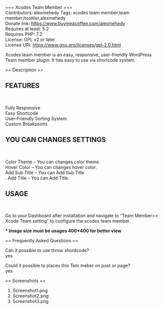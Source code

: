 === Xcodes Team Member === <br>
Contributors: alexmehedy
Tags: xcodes team member,team member,hosttier,alexmehedy <br>
Donate link: https://www.buymeacoffee.com/alexmehedy <br>
Requires at least: 5.2 <br>
Requires PHP: 7.2 <br>
License: GPL v2 or later <br>
License URI: https://www.gnu.org/licenses/gpl-2.0.html <br> 

Xcodes team member  is an easy, responsive, user-friendly WordPress Team member plugin. It has  easy to use via shortcode system.<br>

== Description == <br>

 <h2>FEATURES </h2> <br>

Fully Responsive <br>
Easy Shortcode <br>
User-Friendly Sorting System <br>
Custom Breakpoints <br>

<h2> YOU CAN CHANGES SETTINGS</h2> <br>


Color Theme – You can changes color theme. <br>
Hover Color – You can changes hover color. <br>
Add Sub Title  – You can Add Sub Title  <br>.
Add Title  – You can Add Title. <br>



<h2>USAGE</h2> <br>


Go to your Dashboard after installation and navigate to “Team Member>> Xcode Team setting” to configure the xcodes team member. <br>

<b>* Image size must be usages 400*400 for better view</b>  <br>


== Frequently Asked Questions == <br>

Can it possible to use throw shordcode? <br>
yes <br>

Could it possible to places this Tem meber on post or page? <br>
yes<br>

== Screenshots == <br>
1. Screenshot1.png <br>
2. Screenshot2.png <br>
3. Screenshot3.png<br>
